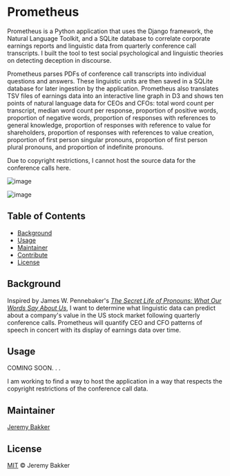 # Prometheus

Prometheus is a Python application that uses the Django framework, the Natural Language Toolkit, and a SQLite database to correlate corporate earnings reports and linguistic data from quarterly conference call transcripts. I built the tool to test social psychological and linguistic theories on detecting deception in discourse.

Prometheus parses PDFs of conference call transcripts into individual questions and answers. These linguistic units are then saved in a SQLite database for later ingestion by the application. Prometheus also translates TSV files of earnings data into an interactive line graph in D3 and shows ten points of natural language data for CEOs and CFOs: total word count per transcript, median word count per response, proportion of positive words, proportion of negative words, proportion of responses with references to general knowledge, proportion of responses with reference to value for shareholders, proportion of responses with references to value creation, proportion of first person singular pronouns, proportion of first person plural pronouns, and proportion of indefinite pronouns.

Due to copyright restrictions, I cannot host the source data for the conference calls here.

![image](https://user-images.githubusercontent.com/24864800/27399273-d3debd10-5681-11e7-9787-5f83ee3df7a7.png)

![image](https://user-images.githubusercontent.com/24864800/27188677-8e3f7dca-51b4-11e7-93d4-5e4340574c4e.png)

## Table of Contents

- [Background](#background)
- [Usage](#usage)
- [Maintainer](#maintainer)
- [Contribute](#contribute)
- [License](#license)

## Background

Inspired by James W. Pennebaker's [_The Secret Life of Pronouns: What Our Words Say About Us_](https://www.amazon.com/Secret-Life-Pronouns-Words-About/dp/1608194965), I want to determine what linguistic data can predict about a company's value in the US stock market following quarterly conference calls. Prometheus will quantify CEO and CFO patterns of speech in concert with its display of earnings data over time.

## Usage

COMING SOON. . .

I am working to find a way to host the application in a way that respects the copyright restrictions of the conference call data.

## Maintainer

[Jeremy Bakker](https://github.com/JeremyBakker)

## License

[MIT](LICENSE) © Jeremy Bakker
